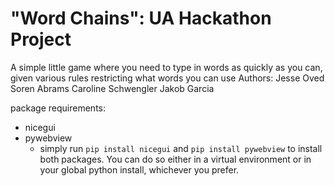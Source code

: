 # "Word Chains": UA Hackathon Project

A simple little game where you need to type in words as quickly as you can, given various rules restricting what words you can use
Authors:
Jesse Oved
Soren Abrams
Caroline Schwengler
Jakob Garcia

package requirements:
- nicegui
- pywebview
	- simply run `pip install nicegui` and `pip install pywebview` to install both packages. You can do so either in a virtual environment or in your global python install, whichever you prefer.